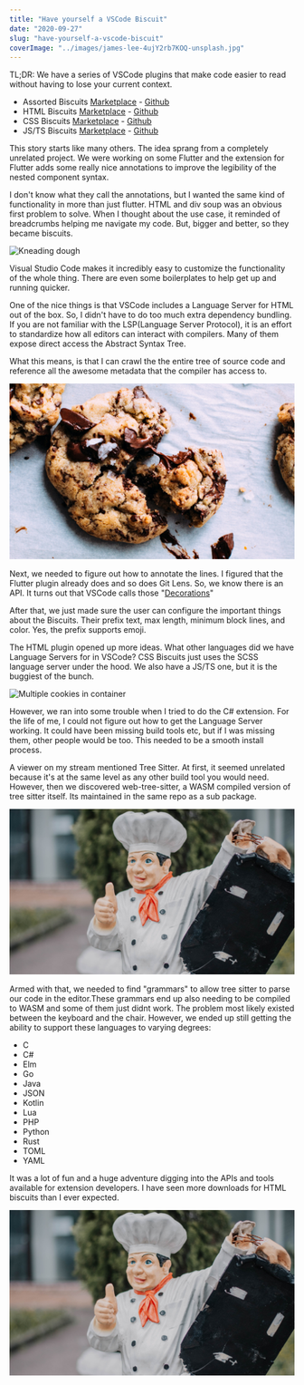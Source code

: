 ```yaml
---
title: "Have yourself a VSCode Biscuit"
date: "2020-09-27"
slug: "have-yourself-a-vscode-biscuit"
coverImage: "../images/james-lee-4ujY2rb7KOQ-unsplash.jpg"
---
```


TL;DR: We have a series of VSCode plugins that make code easier to read without having to lose your current context.

- Assorted Biscuits [Marketplace](https://marketplace.visualstudio.com/items?itemName=CodeBiscuits.assorted-biscuits) - [Github](https://github.com/code-biscuits/assorted-biscuits)
- HTML Biscuits [Marketplace](https://marketplace.visualstudio.com/items?itemName=CodeBiscuits.html-biscuits) - [Github](https://github.com/code-biscuits/html-biscuits)
- CSS Biscuits [Marketplace](https://marketplace.visualstudio.com/items?itemName=CodeBiscuits.css-biscuits) - [Github](https://github.com/code-biscuits/css-biscuits)
- JS/TS Biscuits [Marketplace](https://marketplace.visualstudio.com/items?itemName=CodeBiscuits.js-ts-biscuits) - [Github](https://github.com/code-biscuits/js-ts-biscuits)

This story starts like many others. The idea sprang from a completely unrelated project. We were working on some Flutter and the extension for Flutter adds some really nice annotations to improve the legibility of the nested component syntax.

I don't know what they call the annotations, but I wanted the same kind of functionality in more than just flutter. HTML and div soup was an obvious first problem to solve. When I thought about the use case, it reminded of breadcrumbs helping me navigate my code. But, bigger and better, so they became biscuits.

![Kneading dough](../images/theme-photos-Hx7xdwhj2AY-unsplash.jpg)

Visual Studio Code makes it incredibly easy to customize the functionality of the whole thing. There are even some boilerplates to help get up and running quicker.

One of the nice things is that VSCode includes a Language Server for HTML out of the box. So, I didn't have to do too much extra dependency bundling. If you are not familiar with the LSP(Language Server Protocol), it is an effort to standardize how all editors can interact with compilers. Many of them expose direct access the Abstract Syntax Tree.

What this means, is that I can crawl the the entire tree of source code and reference all the awesome metadata that the compiler has access to.

![Fresh and melty chocolate chip cookie](../images/food-photographer-jennifer-pallian-OfdDiqx8Cz8-unsplash.jpg)

Next, we needed to figure out how to annotate the lines. I figured that the Flutter plugin already does and so does Git Lens. So, we know there is an API. It turns out that VSCode calls those "[Decorations](https://vscode.rocks/decorations/)"

After that, we just made sure the user can configure the important things about the Biscuits. Their prefix text, max length, minimum block lines, and color. Yes, the prefix supports emoji.

The HTML plugin opened up more ideas. What other languages did we have Language Servers for in VSCode? CSS Biscuits just uses the SCSS language server under the hood. We also have a JS/TS one, but it is the buggiest of the bunch.

![Multiple cookies in container](../images/mae-mu-kID9sxbJ3BQ-unsplash.jpg)

However, we ran into some trouble when I tried to do the C# extension. For the life of me, I could not figure out how to get the Language Server working. It could have been missing build tools etc, but if I was missing them, other people would be too. This needed to be a smooth install process.

A viewer on my stream mentioned Tree Sitter. At first, it seemed unrelated because it's at the same level as any other build tool you would need. However, then we discovered web-tree-sitter, a WASM compiled version of tree sitter itself. Its maintained in the same repo as a sub package.

![Cookie with bite taken out](../images/carlos-derecichei-FsFeN06h_sQ-unsplash.jpg)

Armed with that, we needed to find "grammars" to allow tree sitter to parse our code in the editor.These grammars end up also needing to be compiled to WASM and some of them just didnt work. The problem most likely existed between the keyboard and the chair. However, we ended up still getting the ability to support these languages to varying degrees:

- C
- C#
- Elm
- Go
- Java
- JSON
- Kotlin
- Lua
- PHP
- Python
- Rust
- TOML
- YAML

It was a lot of fun and a huge adventure digging into the APIs and tools available for extension developers. I have seen more downloads for HTML biscuits than I ever expected.

![Slightly broken chef statue giving thumbs up](../images/carlos-derecichei-FsFeN06h_sQ-unsplash.jpg)
